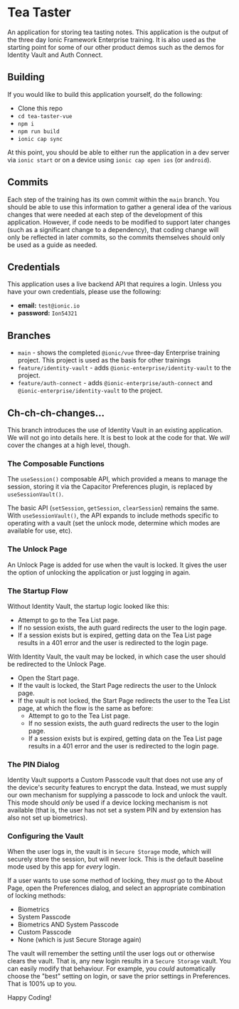 # Tea Taster

An application for storing tea tasting notes. This application is the output of the three day Ionic Framework Enterprise training. It is also used as the starting point for some of our other product demos such as the demos for Identity Vault and Auth Connect.

## Building

If you would like to build this application yourself, do the following:

- Clone this repo
- `cd tea-taster-vue`
- `npm i`
- `npm run build`
- `ionic cap sync`

At this point, you should be able to either run the application in a dev server via `ionic start` or on a device using `ionic cap open ios` (or `android`).

## Commits

Each step of the training has its own commit within the `main` branch. You should be able to use this information to gather a general idea of the various changes that were needed at each step of the development of this application. However, if code needs to be modified to support later changes (such as a significant change to a dependency), that coding change will only be reflected in later commits, so the commits themselves should only be used as a guide as needed.

## Credentials

This application uses a live backend API that requires a login. Unless you have your own credentials, please use the following:

- **email:** `test@ionic.io`
- **password:** `Ion54321`

## Branches

- `main` - shows the completed `@ionic/vue` three-day Enterprise training project. This project is used as the basis for other trainings
- `feature/identity-vault` - adds `@ionic-enterprise/identity-vault` to the project.
- `feature/auth-connect` - adds `@ionic-enterprise/auth-connect` and `@ionic-enterprise/identity-vault` to the project.

## Ch-ch-ch-changes...

This branch introduces the use of Identity Vault in an existing application. We will not go into details here. It is best to look at the code for that. We _will_ cover the changes at a high level, though.

### The Composable Functions

The `useSession()` composable API, which provided a means to manage the session, storing it via the Capacitor Preferences plugin, is replaced by `useSessionVault()`.

The basic API (`setSession`, `getSession`, `clearSession`) remains the same. With `useSessionVault()`, the API expands to include methods specific to operating with a vault (set the unlock mode, determine which modes are available for use, etc).

### The Unlock Page

An Unlock Page is added for use when the vault is locked. It gives the user the option of unlocking the application or just logging in again.

### The Startup Flow

Without Identity Vault, the startup logic looked like this:

- Attempt to go to the Tea List page.
- If no session exists, the auth guard redirects the user to the login page.
- If a session exists but is expired, getting data on the Tea List page results in a 401 error and the user is redirected to the login page.

With Identity Vault, the vault may be locked, in which case the user should be redirected to the Unlock Page.

- Open the Start page.
- If the vault is locked, the Start Page redirects the user to the Unlock page.
- If the vault is not locked, the Start Page redirects the user to the Tea List page, at which the flow is the same as before:
  - Attempt to go to the Tea List page.
  - If no session exists, the auth guard redirects the user to the login page.
  - If a session exists but is expired, getting data on the Tea List page results in a 401 error and the user is redirected to the login page.

### The PIN Dialog

Identity Vault supports a Custom Passcode vault that does not use any of the device's security features to encrypt the data. Instead, we must supply our own mechanism for supplying a passcode to lock and unlock the vault. This mode should _only_ be used if a device locking mechanism is not available (that is, the user has not set a system PIN and by extension has also not set up biometrics).

### Configuring the Vault

When the user logs in, the vault is in `Secure Storage` mode, which will securely store the session, but will never lock. This is the default baseline mode used by this app for _every_ login.

If a user wants to use some method of locking, they _must_ go to the About Page, open the Preferences dialog, and select an appropriate combination of locking methods:

- Biometrics
- System Passcode
- Biometrics AND System Passcode
- Custom Passcode
- None (which is just Secure Storage again)

The vault will remember the setting until the user logs out or otherwise clears the vault. That is, any new login results in a `Secure Storage` vault. You can easily modify that behaviour. For example, you _could_ automatically choose the "best" setting on login, or save the prior settings in Preferences. That is 100% up to you.

Happy Coding!
